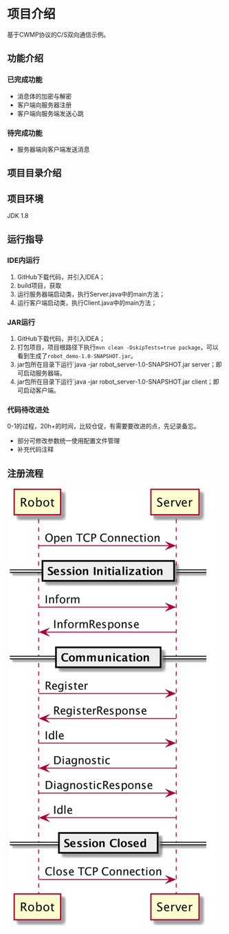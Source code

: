 # 项目介绍
基于CWMP协议的C/S双向通信示例。
## 功能介绍
### 已完成功能
- 消息体的加密与解密
- 客户端向服务器注册
- 客户端向服务端发送心跳
### 待完成功能
- 服务器端向客户端发送消息
## 项目目录介绍
## 项目环境
JDK 1.8
## 运行指导
### IDE内运行
1. GitHub下载代码，并引入IDEA；
2. build项目，获取
3. 运行服务器端启动类，执行Server.java中的main方法；
4. 运行客户端启动类，执行Client.java中的main方法；
### JAR运行
1. GitHub下载代码，并引入IDEA；
2. 打包项目，项目根路径下执行`mvn clean -DskipTests=true package`，可以看到生成了`robot_demo-1.0-SNAPSHOT.jar`。
3. jar包所在目录下运行`java -jar robot_server-1.0-SNAPSHOT.jar server；即可启动服务器端，
4. jar包所在目录下运行`java -jar robot_server-1.0-SNAPSHOT.jar client；即可启动客户端。
### 代码待改进处
0-1的过程，20h+的时间，比较仓促，有需要要改进的点，先记录备忘。
- 部分可修改参数统一使用配置文件管理
- 补充代码注释

## 注册流程
![注册流程时序图](./design/RegisterSeq.png)
